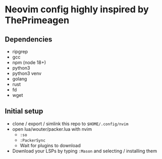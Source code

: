 # Neovim config highly inspired by ThePrimeagen

## Dependencies
- ripgrep
- gcc
- npm (node 18+)
- python3
- python3 venv
- golang
- rust
- fd
- wget

## Initial setup
- clone / export / simlink this repo to `$HOME/.config/nvim`
- open lua/wouter/packer.lua with nvim
  - `:so`
  - `:PackerSync`
  - Wait for plugins to download
- Download your LSPs by typing `:Mason` and selecting / installing them

